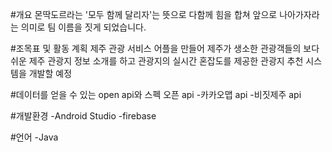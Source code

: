 #개요
몬딱도르라는 '모두 함께 달리자'는 뜻으로 다함께 힘을 합쳐 앞으로 나아가자라는 의미로 팀 이름을 짓게 되었습니다.



#조목표 및 활동 계획
제주 관광 서비스 어플을 만들어 제주가 생소한 관광객들의 보다 쉬운 제주 관광지 정보 소개를 하고 관광지의 실시간 혼잡도를 제공한 관광지 추천 시스템을 개발할 예정

#데이터를 얻을 수 있는 open api와 스펙
오픈 api
-카카오맵 api
-비짓제주 api

#개발환경
-Android Studio
-firebase

#언어
-Java
